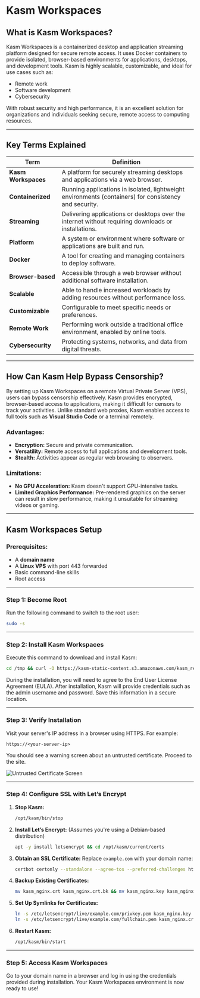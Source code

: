 # Kasm Workspaces

## **What is Kasm Workspaces?**

Kasm Workspaces is a containerized desktop and application streaming platform designed for secure remote access. It uses Docker containers to provide isolated, browser-based environments for applications, desktops, and development tools. Kasm is highly scalable, customizable, and ideal for use cases such as:

- Remote work
- Software development
- Cybersecurity

With robust security and high performance, it is an excellent solution for organizations and individuals seeking secure, remote access to computing resources.

---

## **Key Terms Explained**

| **Term**          | **Definition**                                                                           |
|--------------------|------------------------------------------------------------------------------------------|
| **Kasm Workspaces**| A platform for securely streaming desktops and applications via a web browser.          |
| **Containerized**  | Running applications in isolated, lightweight environments (containers) for consistency and security. |
| **Streaming**      | Delivering applications or desktops over the internet without requiring downloads or installations. |
| **Platform**       | A system or environment where software or applications are built and run.               |
| **Docker**         | A tool for creating and managing containers to deploy software.                         |
| **Browser-based**  | Accessible through a web browser without additional software installation.              |
| **Scalable**       | Able to handle increased workloads by adding resources without performance loss.        |
| **Customizable**   | Configurable to meet specific needs or preferences.                                     |
| **Remote Work**    | Performing work outside a traditional office environment, enabled by online tools.      |
| **Cybersecurity**  | Protecting systems, networks, and data from digital threats.                            |

---

## **How Can Kasm Help Bypass Censorship?**

By setting up Kasm Workspaces on a remote Virtual Private Server (VPS), users can bypass censorship effectively. Kasm provides encrypted, browser-based access to applications, making it difficult for censors to track your activities. Unlike standard web proxies, Kasm enables access to full tools such as **Visual Studio Code** or a terminal remotely.

### **Advantages:**
- **Encryption:** Secure and private communication.
- **Versatility:** Remote access to full applications and development tools.
- **Stealth:** Activities appear as regular web browsing to observers.

### **Limitations:**
- **No GPU Acceleration:** Kasm doesn't support GPU-intensive tasks.
- **Limited Graphics Performance:** Pre-rendered graphics on the server can result in slow performance, making it unsuitable for streaming videos or gaming.

---

## **Kasm Workspaces Setup**

### **Prerequisites:**
- A **domain name**
- A **Linux VPS** with port 443 forwarded
- Basic command-line skills
- Root access

---

### **Step 1: Become Root**

Run the following command to switch to the root user:
```bash
sudo -s
```

---

### **Step 2: Install Kasm Workspaces**

Execute this command to download and install Kasm:
```bash
cd /tmp && curl -O https://kasm-static-content.s3.amazonaws.com/kasm_release_1.13.1.421524.tar.gz && tar -xf kasm_release_1.13.1.421524.tar.gz && bash kasm_release/install.sh
```

During the installation, you will need to agree to the End User License Agreement (EULA). After installation, Kasm will provide credentials such as the admin username and password. Save this information in a secure location.

---

### **Step 3: Verify Installation**

Visit your server's IP address in a browser using HTTPS. For example:
```
https://<your-server-ip>
```

You should see a warning screen about an untrusted certificate. Proceed to the site.

![Untrusted Certificate Screen](https://i.ibb.co/VJcDBBj/image.png)

---

### **Step 4: Configure SSL with Let’s Encrypt**

1. **Stop Kasm:**
   ```bash
   /opt/kasm/bin/stop
   ```

2. **Install Let’s Encrypt:**
   (Assumes you're using a Debian-based distribution)
   ```bash
   apt -y install letsencrypt && cd /opt/kasm/current/certs
   ```

3. **Obtain an SSL Certificate:**
   Replace `example.com` with your domain name:
   ```bash
   certbot certonly --standalone --agree-tos --preferred-challenges http -d example.com
   ```

4. **Backup Existing Certificates:**
   ```bash
   mv kasm_nginx.crt kasm_nginx.crt.bk && mv kasm_nginx.key kasm_nginx.key.bk
   ```

5. **Set Up Symlinks for Certificates:**
   ```bash
   ln -s /etc/letsencrypt/live/example.com/privkey.pem kasm_nginx.key
   ln -s /etc/letsencrypt/live/example.com/fullchain.pem kasm_nginx.crt
   ```

6. **Restart Kasm:**
   ```bash
   /opt/kasm/bin/start
   ```

---

### **Step 5: Access Kasm Workspaces**

Go to your domain name in a browser and log in using the credentials provided during installation. Your Kasm Workspaces environment is now ready to use!
